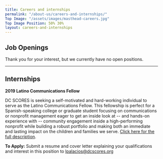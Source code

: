 ```yaml
---
title: Careers and internships
permalink: "/about-us/careers-and-internships/"
Top Image: "/assets/images/masthead-careers.jpg"
Top Image Position: 50% 30%
layout: careers-and-internships
---
```


## Job Openings

Thank you for your interest, but we currently have no open positions.
 
---

## Internships

**2019 Latino Communications Fellow**

DC SCORES is seeking a self-motivated and hard-working individual to serve as the Latino Communications Fellow. This fellowship is perfect for a Spanish-speaking college or graduate student focusing on communications or nonprofit management eager to get an inside look at -- and hands-on experience with -- community engagement inside a high-performing nonprofit while building a robust portfolio and making both an immediate and lasting impact on the children and families we serve. [Click here for the full description](https://drive.google.com/file/d/1o2CeA4BboiiuZVhEFN71hteHq8axfbB9/view?usp=sharing).

**To Apply:** Submit a resume and cover letter explaining your qualifications and interest in this position
to lpalacios@dcscores.org